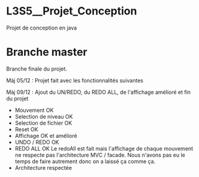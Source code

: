 # L3S5__Projet_Conception
Projet de conception en java


# Branche master
Branche finale du projet.

Màj 05/12 : Projet fait avec les fonctionnalités suivantes

Màj 09/12 : Ajout du UN/REDO, du REDO ALL, de l'affichage amélioré et fin du projet
- Mouvement OK
- Selection de niveau OK
- Selection de fichier OK
- Reset OK
- Affichage OK et amélioré
- UNDO / REDO OK
- REDO ALL OK
    Le redoAll est fait mais l'affichage de chaque mouvement ne respecte pas l'architecture MVC  / facade. Nous n'avons pas eu le temps de faire autrement donc on a laissé ça comme ça.
- Architecture respectée
